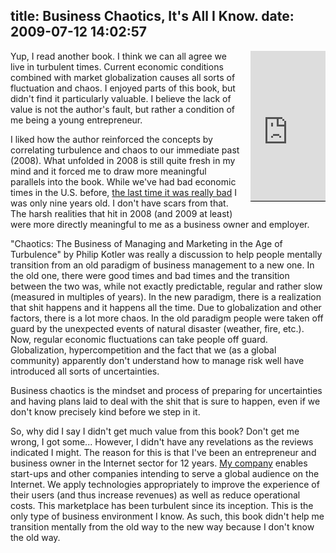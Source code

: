 title: Business Chaotics, It's All I Know.
date: 2009-07-12 14:02:57
---

<div style="float:right; border-bottom:1px solid black; margin-left:1em; margin-bottom:1em;"><iframe src="http://rcm.amazon.com/e/cm?lt1=_blank&bc1=000000&IS2=1&bg1=FFFFFF&fc1=000000&lc1=0000FF&t=lethargy-20&o=1&p=8&l=as1&m=amazon&f=ifr&md=10FE9736YVPPT7A0FBG2&asins=0814415210" style="width:120px;height:240px;" scrolling="no" marginwidth="0" marginheight="0" frameborder="0"></iframe> </div>  <p>Yup, I read another book.  I think we can all agree we live in turbulent times.  Current economic conditions combined with market globalization causes all sorts of fluctuation and chaos.  I enjoyed parts of this book, but didn't find it particularly valuable.  I believe the lack of value is not the author's fault, but rather a condition of me being a young entrepreneur.</p>  <p>I liked how the author reinforced the concepts by correlating turbulence and chaos to our immediate past (2008).  What unfolded in 2008 is still quite fresh in my mind and it forced me to draw more meaningful parallels into the book.  While we've had bad economic times in the U.S. before,  <a href="http://en.wikipedia.org/wiki/Black_Monday_%281987%29">the last time it was really bad</a> I was only nine years old.  I don't have scars from that.  The harsh realities that hit in 2008 (and 2009 at least) were more directly meaningful to me as a business owner and employer.</p>  <p>"Chaotics: The Business of Managing and Marketing in the Age of Turbulence" by Philip Kotler was really a discussion to help people mentally transition from an old paradigm of business management to a new one.  In the old one, there were good times and bad times and the transition between the two was, while not exactly predictable, regular and rather slow (measured in multiples of years).  In the new paradigm, there is a realization that shit happens and it happens all the time.  Due to globalization and other factors, there is a lot more chaos.  In the old paradigm people were taken off guard by the unexpected events of natural disaster (weather, fire, etc.).  Now, regular economic fluctuations can take people off guard.  Globalization, hypercompetition and the fact that we (as a global community) apparently don't understand how to manage risk well have introduced all sorts of uncertainties.</p>  <p>Business chaotics is the mindset and process of preparing for uncertainties and having plans laid to deal with the shit that is sure to happen, even if we don't know precisely kind before we step in it.</p>  <p>So, why did I say I didn't get much value from this book?  Don't get me wrong, I got some... However, I didn't have any revelations as the reviews indicated I might.  The reason for this is that I've been an entrepreneur and business owner in the Internet sector for 12 years.  <a href="http://omniti.com/">My company</a> enables start-ups and other companies intending to serve a global audience on the Internet.  We apply technologies appropriately to improve the experience of their users (and thus increase revenues) as well as reduce operational costs.  This marketplace has been turbulent since its inception.  This is the only type of business environment I know.  As such, this book didn't help me transition mentally from the old way to the new way because I don't know the old way.</p>
